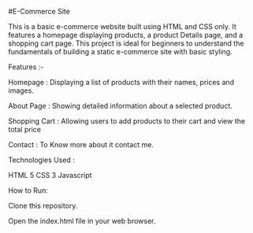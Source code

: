 #E-Commerce Site

This is a basic e-commerce website built using HTML and CSS only. It features a homepage displaying products, a product Details page, and a shopping cart page. This project is ideal for beginners to understand the fundamentals of building a static e-commerce site with basic styling.

Features :-

   Homepage : Displaying a list of products with their names, prices and images.
   
   About Page : Showing detailed information about a selected product.
   
   Shopping Cart : Allowing users to add products to their cart and view the total price
   
   Contact : To Know more about it contact me.


   Technologies Used :
   
   HTML 5
   CSS 3
   Javascript

   How to Run:
   
   Clone this repository.
   
   Open the index.html file in your web browser.
